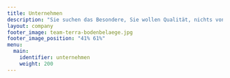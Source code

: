 ```yaml
---
title: Unternehmen
description: "Sie suchen das Besondere, Sie wollen Qualität, nichts von der Stange, einfach den perfekten Bodenbelag? Mit Terra Bodenbeläge hat Ihre Suche ein Ende."
layout: company
footer_image: team-terra-bodenbelaege.jpg
footer_image_position: "41% 61%"
menu:
  main:
    identifier: unternehmen
    weight: 200
---
```

